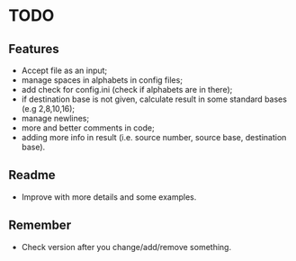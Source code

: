 # TODO

## Features
- Accept file as an input;
- manage spaces in alphabets in config files;
- add check for config.ini (check if alphabets are in there);
- if destination base is not given, calculate result in some standard bases (e.g 2,8,10,16);
- manage newlines;
- more and better comments in code;
- adding more info in result (i.e. source number, source base, destination base).

## Readme
- Improve with more details and some examples.

## Remember
- Check version after you change/add/remove something.